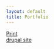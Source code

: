 ```yaml
---
layout: default
title: Portfolio	
---
```


<div id="projects">
    <div class="project coroflot">
    <a href="http://coroflot.com/rjarmand" target="_blank">Print</a>
    </div>
    <div class="project mydrupal">
    <a href="http://mydrupal.site90.net/" target="_blank">drupal site</a>
    </div>
</div>
